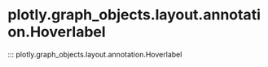 # plotly.graph_objects.layout.annotation.Hoverlabel

::: plotly.graph_objects.layout.annotation.Hoverlabel
